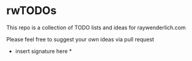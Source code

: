 # rwTODOs

This repo is a collection of TODO lists and ideas for raywenderlich.com

Please feel free to suggest your own ideas via pull request

* insert signature here *
